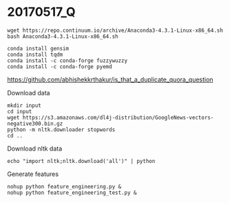 # 20170517_Q

```
wget https://repo.continuum.io/archive/Anaconda3-4.3.1-Linux-x86_64.sh
bash Anaconda3-4.3.1-Linux-x86_64.sh

conda install gensim
conda install tqdm
conda install -c conda-forge fuzzywuzzy
conda install -c conda-forge pyemd
```

https://github.com/abhishekkrthakur/is_that_a_duplicate_quora_question

Download data
```
mkdir input
cd input
wget https://s3.amazonaws.com/dl4j-distribution/GoogleNews-vectors-negative300.bin.gz
python -m nltk.downloader stopwords
cd ..
```

Download nltk data
```
echo "import nltk;nltk.download('all')" | python
```

Generate features
```
nohup python feature_engineering.py &
nohup python feature_engineering_test.py &
```

